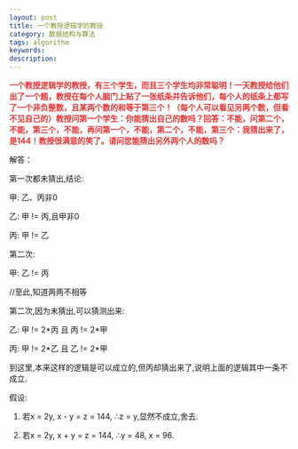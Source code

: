 ```yaml
---
layout: post
title: 一个教授逻辑学的教授
category: 数据结构与算法
tags: algorithm
keywords: 
description: 
---
```


 

**<span
style="color:#e53333;">一个教授逻辑学的教授，有三个学生，而且三个学生均非常聪明！一天教授给他们出了一个题，教授在每个人脑门上贴了一张纸条并告诉他们，每个人的纸条上都写了一个非负整数，且某两个数的和等于第三个！（每个人可以看见另两个数，但看不见自己的）教授问第一个学生：你能猜出自己的数吗？回答：不能，问第二个，不能，第三个，不能，再问第一个，不能，第二个，不能，第三个：我猜出来了，是144！教授很满意的笑了。请问您能猜出另外两个人的数吗？</span>**

 

解答：

第一次都未猜出,结论:

甲: 乙、丙非0

乙: 甲 != 丙,且甲非0

丙: 甲 != 乙

第二次:

甲: 乙 != 丙

//至此,知道两两不相等

第二次,因为未猜出,可以猜测出来:

乙: 甲 != 2\*丙 且 丙 != 2\*甲

丙: 甲 != 2\*乙 且 乙 != 2\*甲

到这里,本来这样的逻辑是可以成立的,但丙却猜出来了,说明上面的逻辑其中一条不成立.

假设:

1. 若x = 2y, x - y = z = 144, ∴z = y,显然不成立,舍去.

2. 若x = 2y, x + y = z = 144, ∴y = 48, x = 96.









